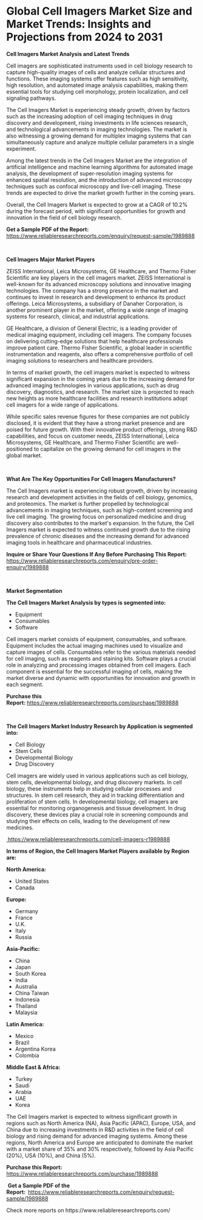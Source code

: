 <p><h1>Global Cell Imagers Market Size and Market Trends: Insights and Projections from 2024 to 2031</h1></p><p><strong>Cell Imagers Market Analysis and Latest Trends</strong></p>
<p><p>Cell imagers are sophisticated instruments used in cell biology research to capture high-quality images of cells and analyze cellular structures and functions. These imaging systems offer features such as high sensitivity, high resolution, and automated image analysis capabilities, making them essential tools for studying cell morphology, protein localization, and cell signaling pathways.</p><p>The Cell Imagers Market is experiencing steady growth, driven by factors such as the increasing adoption of cell imaging techniques in drug discovery and development, rising investments in life sciences research, and technological advancements in imaging technologies. The market is also witnessing a growing demand for multiplex imaging systems that can simultaneously capture and analyze multiple cellular parameters in a single experiment.</p><p>Among the latest trends in the Cell Imagers Market are the integration of artificial intelligence and machine learning algorithms for automated image analysis, the development of super-resolution imaging systems for enhanced spatial resolution, and the introduction of advanced microscopy techniques such as confocal microscopy and live-cell imaging. These trends are expected to drive the market growth further in the coming years.</p><p>Overall, the Cell Imagers Market is expected to grow at a CAGR of 10.2% during the forecast period, with significant opportunities for growth and innovation in the field of cell biology research.</p></p>
<p><strong>Get a Sample PDF of the Report:&nbsp;</strong> <a href="https://www.reliableresearchreports.com/enquiry/request-sample/1989888">https://www.reliableresearchreports.com/enquiry/request-sample/1989888</a></p>
<p>&nbsp;</p>
<p><strong>Cell Imagers Major Market Players</strong></p>
<p><p>ZEISS International, Leica Microsystems, GE Healthcare, and Thermo Fisher Scientific are key players in the cell imagers market. ZEISS International is well-known for its advanced microscopy solutions and innovative imaging technologies. The company has a strong presence in the market and continues to invest in research and development to enhance its product offerings. Leica Microsystems, a subsidiary of Danaher Corporation, is another prominent player in the market, offering a wide range of imaging systems for research, clinical, and industrial applications.</p><p>GE Healthcare, a division of General Electric, is a leading provider of medical imaging equipment, including cell imagers. The company focuses on delivering cutting-edge solutions that help healthcare professionals improve patient care. Thermo Fisher Scientific, a global leader in scientific instrumentation and reagents, also offers a comprehensive portfolio of cell imaging solutions to researchers and healthcare providers.</p><p>In terms of market growth, the cell imagers market is expected to witness significant expansion in the coming years due to the increasing demand for advanced imaging technologies in various applications, such as drug discovery, diagnostics, and research. The market size is projected to reach new heights as more healthcare facilities and research institutions adopt cell imagers for a wide range of applications.</p><p>While specific sales revenue figures for these companies are not publicly disclosed, it is evident that they have a strong market presence and are poised for future growth. With their innovative product offerings, strong R&D capabilities, and focus on customer needs, ZEISS International, Leica Microsystems, GE Healthcare, and Thermo Fisher Scientific are well-positioned to capitalize on the growing demand for cell imagers in the global market.</p></p>
<p>&nbsp;</p>
<p><strong>What Are The Key Opportunities For Cell Imagers Manufacturers?</strong></p>
<p><p>The Cell Imagers market is experiencing robust growth, driven by increasing research and development activities in the fields of cell biology, genomics, and proteomics. The market is further propelled by technological advancements in imaging techniques, such as high-content screening and live cell imaging. The growing focus on personalized medicine and drug discovery also contributes to the market's expansion. In the future, the Cell Imagers market is expected to witness continued growth due to the rising prevalence of chronic diseases and the increasing demand for advanced imaging tools in healthcare and pharmaceutical industries.</p></p>
<p><strong>Inquire or Share Your Questions If Any Before Purchasing This Report:</strong> <a href="https://www.reliableresearchreports.com/enquiry/pre-order-enquiry/1989888">https://www.reliableresearchreports.com/enquiry/pre-order-enquiry/1989888</a></p>
<p>&nbsp;</p>
<p><strong>Market Segmentation</strong></p>
<p><strong>The Cell Imagers Market Analysis by types is segmented into:</strong></p>
<p><ul><li>Equipment</li><li>Consumables</li><li>Software</li></ul></p>
<p><p>Cell imagers market consists of equipment, consumables, and software. Equipment includes the actual imaging machines used to visualize and capture images of cells. Consumables refer to the various materials needed for cell imaging, such as reagents and staining kits. Software plays a crucial role in analyzing and processing images obtained from cell imagers. Each component is essential for the successful imaging of cells, making the market diverse and dynamic with opportunities for innovation and growth in each segment.</p></p>
<p><strong>Purchase this Report:&nbsp;</strong><a href="https://www.reliableresearchreports.com/purchase/1989888">https://www.reliableresearchreports.com/purchase/1989888</a></p>
<p>&nbsp;</p>
<p><strong>The Cell Imagers Market Industry Research by Application is segmented into:</strong></p>
<p><ul><li>Cell Biology</li><li>Stem Cells</li><li>Developmental Biology</li><li>Drug Discovery</li></ul></p>
<p><p>Cell imagers are widely used in various applications such as cell biology, stem cells, developmental biology, and drug discovery markets. In cell biology, these instruments help in studying cellular processes and structures. In stem cell research, they aid in tracking differentiation and proliferation of stem cells. In developmental biology, cell imagers are essential for monitoring organogenesis and tissue development. In drug discovery, these devices play a crucial role in screening compounds and studying their effects on cells, leading to the development of new medicines.</p></p>
<p><a href="https://www.reliableresearchreports.com/cell-imagers-r1989888">&nbsp;https://www.reliableresearchreports.com/cell-imagers-r1989888</a></p>
<p><strong>In terms of Region, the Cell Imagers Market Players available by Region are:</strong></p>
<p>
    <p> <strong> North America: </strong>
        <ul>
            <li>United States</li>
            <li>Canada</li>
        </ul>
        </p> 
    <p> <strong> Europe: </strong>
        <ul>
            <li>Germany</li>
            <li>France</li>
            <li>U.K.</li>
            <li>Italy</li>
            <li>Russia</li>
        </ul>
        </p> 
    <p> <strong> Asia-Pacific: </strong>
        <ul>
            <li>China</li>
            <li>Japan</li>
            <li>South Korea</li>
            <li>India</li>
            <li>Australia</li>
            <li>China Taiwan</li>
            <li>Indonesia</li>
            <li>Thailand</li>
            <li>Malaysia</li>
        </ul>
        </p> 
    <p> <strong> Latin America: </strong>
        <ul>
            <li>Mexico</li>
            <li>Brazil</li>
            <li>Argentina Korea</li>
            <li>Colombia</li>
        </ul>
        </p> 
    <p> <strong> Middle East & Africa: </strong>
        <ul>
            <li>Turkey</li>
            <li>Saudi</li>
            <li>Arabia</li>
            <li>UAE</li>
            <li>Korea</li>
        </ul>
    </p>
    </p>
<p><p>The Cell Imagers market is expected to witness significant growth in regions such as North America (NA), Asia Pacific (APAC), Europe, USA, and China due to increasing investments in R&D activities in the field of cell biology and rising demand for advanced imaging systems. Among these regions, North America and Europe are anticipated to dominate the market with a market share of 35% and 30% respectively, followed by Asia Pacific (20%), USA (10%), and China (5%).</p></p>
<p><strong>Purchase this Report: </strong><a href="https://www.reliableresearchreports.com/purchase/1989888">https://www.reliableresearchreports.com/purchase/1989888</a></p>
<p>&nbsp;<strong>Get a Sample PDF of the Report:&nbsp;&nbsp;</strong><a href="https://www.reliableresearchreports.com/enquiry/request-sample/1989888">https://www.reliableresearchreports.com/enquiry/request-sample/1989888</a></p>
<p><strong></strong></p>
<p>Check more reports on https://www.reliableresearchreports.com/</p>